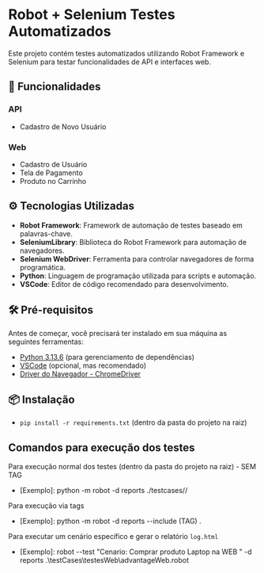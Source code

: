# Robot + Selenium Testes Automatizados

Este projeto contém testes automatizados utilizando Robot Framework e Selenium para testar funcionalidades de API e interfaces web.

## 🧪 Funcionalidades

### API
- Cadastro de Novo Usuário

### Web
- Cadastro de Usuário
- Tela de Pagamento
- Produto no Carrinho

## ⚙️ Tecnologias Utilizadas
- **Robot Framework**: Framework de automação de testes baseado em palavras-chave.
- **SeleniumLibrary**: Biblioteca do Robot Framework para automação de navegadores.
- **Selenium WebDriver**: Ferramenta para controlar navegadores de forma programática.
- **Python**: Linguagem de programação utilizada para scripts e automação.
- **VSCode**: Editor de código recomendado para desenvolvimento.

## 🛠️ Pré-requisitos
Antes de começar, você precisará ter instalado em sua máquina as seguintes ferramentas:

- [Python 3.13.6](https://www.python.org/downloads/) (para gerenciamento de dependências)
- [VSCode](https://code.visualstudio.com/) (opcional, mas recomendado)
- [Driver do Navegador - ChromeDriver](https://developer.chrome.com/docs/chromedriver/downloads?hl=pt-br)

## 📦 Instalação

- `pip install -r requirements.txt` (dentro da pasta do projeto na raiz)

## Comandos para execução dos testes

Para execução normal dos testes (dentro da pasta do projeto na raiz) - SEM TAG
- [Exemplo]: python -m robot -d reports ./testcases/<modulo>/<funcionalidade>

Para execução via tags
- [Exemplo]: python -m robot -d reports --include (TAG) .

Para executar um cenário específico e gerar o relatório `log.html`
- [Exemplo]: robot --test "Cenario: Comprar produto Laptop na WEB " -d reports .\testCases\testesWeb\advantageWeb.robot